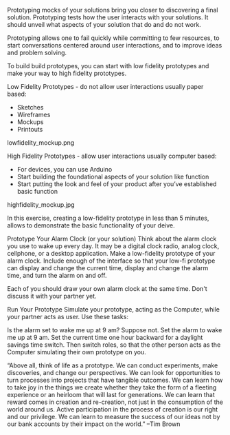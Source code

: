 Prototyping mocks of your solutions bring you closer to discovering a final solution. Prototyping tests how
the user interacts with your solutions. It should unveil what aspects of your solution that do and do not work.

Prototyping allows one to fail quickly while committing to few resources, to start conversations centered around user 
interactions, and to improve ideas and problem solving.

To build build prototypes, you can start with low fidelity prototypes and make your way to high fidelity prototypes. 

Low Fidelity Prototypes - do not allow user interactions usually paper based:
- Sketches 
- Wireframes
- Mockups
- Printouts

lowfidelity_mockup.png

High Fidelity Prototypes - allow user interactions usually computer based:
- For devices, you can use Arduino
- Start building the foundational aspects of your solution like function
- Start putting the look and feel of your product after you’ve established basic function

highfidelity_mockup.jpg



In this exercise, creating a low-fidelity prototype in less than 5 minutes, allows to demonstrate the basic functionality of your deive. 

Prototype Your Alarm Clock (or your solution)
Think about the alarm clock you use to wake up every day. It may be a digital clock radio, analog clock, cellphone, or a desktop application. Make a low-fidelity prototype of your alarm clock. Include enough of the interface so that your low-fi prototype can display and change the current time, display and change the alarm time, and turn the alarm on and off.

Each of you should draw your own alarm clock at the same time. Don't discuss it with your partner yet.

Run Your Prototype
Simulate your prototype, acting as the Computer, while your partner acts as user. Use these tasks:

Is the alarm set to wake me up at 9 am?
Suppose not. Set the alarm to wake me up at 9 am.
Set the current time one hour backward for a daylight savings time switch.
Then switch roles, so that the other person acts as the Computer simulating their own prototype on you.

“Above all, think of life as a prototype. We can conduct experiments, make discoveries, and change our perspectives. We can look for opportunities to turn processes into projects that have tangible outcomes. We can learn how to take joy in the things we create whether they take the form of a fleeting experience or an heirloom that will last for generations. We can learn that reward comes in creation and re-creation, not just in the consumption of the world around us. Active participation in the process of creation is our right and our privilege. We can learn to measure the success of our ideas not by our bank accounts by their impact on the world.” –Tim Brown
